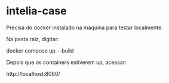 # intelia-case

Precisa do docker instalado na máquina para testar localmente.

Na pasta raiz, digitar: 

docker compose up --build

Depois que os containers estiverem up, acessar: 

http://localhost:8080/
